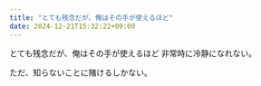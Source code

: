 ```yaml
---
title: "とても残念だが、俺はその手が使えるほど"
date: 2024-12-21T15:32:22+09:00
---
```

とても残念だが、俺はその手が使えるほど
非常時に冷静になれない。

ただ、知らないことに賭けるしかない。
